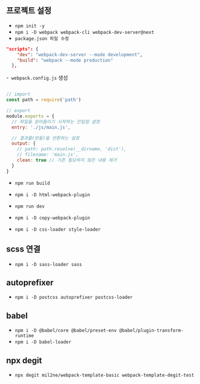 ## 프로젝트 설정
- `npm init -y`
- `npm i -D webpack webpack-cli webpack-dev-server@next`
- `package.json 파일 수정`

```json
"scripts": {
    "dev": "webpack-dev-server --mode development",
    "build": "webpack --mode production"
  },
```

-` webpack.config.js` 생성

```js

// import
const path = require('path')

// export
module.exports = {
  // 파일을 읽어들이기 시작하는 진입점 설정
  entry: './js/main.js',

  // 결과물(번들)을 반환하는 설정
  output: {
    // path: path.resolve(__dirname, 'dist'),
    // filename: 'main.js',
    clean: true // 기존 필요하지 않은 내용 제거
  }
}

```

- `npm run build`

- `npm i -D html-webpack-plugin`
- `npm run dev`
- `npm i -D copy-webpack-plugin`
- `npm i -D css-loader style-loader`


## scss 연결
- `npm i -D sass-loader sass`

## autoprefixer
- `npm i -D postcss autoprefixer postcss-loader`

## babel
- `npm i -D @babel/core @babel/preset-env @babel/plugin-transform-runtime`
- `npm i -D babel-loader`

## npx degit
- `npx degit mil2ne/webpack-template-basic webpack-template-degit-test`